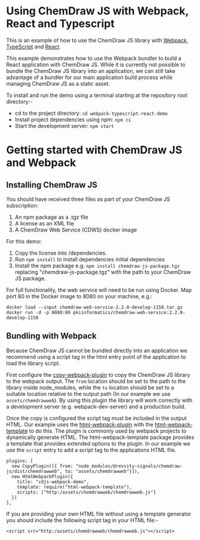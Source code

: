 # Using ChemDraw JS with Webpack, React and Typescript

This is an example of how to use the ChemDraw JS library with [Webpack](https://webpack.js.org/), [TypeScript](https://www.typescriptlang.org/) and [React](https://reactjs.org/).

This example demonstrates how to use the Webpack bundler to build a React application with ChemDraw JS. While it is currently not possible to bundle the ChemDraw JS library into an application, we can still take advantage of a bundler for our main application build process while managing ChemDraw JS as a static asset.

To install and run the demo using a terminal starting at the repository root directory:-
- cd to the project directory: `cd webpack-typescript-react-demo`
- Install project dependencies using npm: `npm ci`
- Start the development server: `npm start`

# Getting started with ChemDraw JS and Webpack

## Installing ChemDraw JS

You should have received three files as part of your ChemDraw JS subscription:

1. An npm package as a .tgz file
2. A license as an XML file
3. A ChemDraw Web Service (CDWS) docker image

For this demo:

1. Copy the license into /dependencies.
2. Run `npm install` to install dependencies initial dependencies
3. Install the npm package e.g. `npm install chemdraw-js-package.tgz` replacing "chemdraw-js-package.tgz" with the path to your ChemDraw JS package.

For full functionality, the web service will need to be run using Docker. Map port 80 in the Docker image to 8080 on your machine, e.g.:
```
docker load --input chemdraw-web-service-2.2.0-develop-1150.tar.gz
docker run -d -p 8080:80 pkiinformatics/chemdraw-web-service:2.2.0-develop-1150
```

## Bundling with Webpack

Because ChemDraw JS cannot be bundled directly into an application we recommend using a script tag in the html entry point of the application to load the library script.

First configure the [copy-webpack-plugin](https://github.com/webpack-contrib/copy-webpack-plugin) to copy the ChemDraw JS library to the webpack output. The `from` location should be set to the path to the library inside node_modules, while the `to` location should be set to a suitable location relative to the output path (In our example we use `assets/chemdrawweb`). By using this plugin the library will work correctly with a development server (e.g. webpack-dev-server) and a production build.

Once the copy is configured the script tag must be included in the output HTML. Our example uses the [html-webpack-plugin](https://github.com/jantimon/html-webpack-plugin) with the [html-webpack-template](https://github.com/jaketrent/html-webpack-template) to do this. The plugin is commonly used by webpack projects to dynamically generate HTML. The html-webpack-template package provides a template that provides extended options to the plugin. In our example we use the `script` entry to add a script tag to the applications HTML file.

```
plugins: [
  new CopyPlugin([{ from: "node_modules/@revvity-signals/chemdraw-js/dist/chemdrawweb", to: "assets/chemdrawweb"}]),
  new HtmlWebpackPlugin({
    title: "cdjs-webpack-demo",
    template: require("html-webpack-template"),
    scripts: ["http:/assets/chemdrawweb/chemdrawweb.js"]
  })
],
```

If you are providing your own HTML file without using a template generator you should include the following script tag in your HTML file:-

`<script src="http:/assets/chemdrawweb/chemdrawweb.js"></script>`
